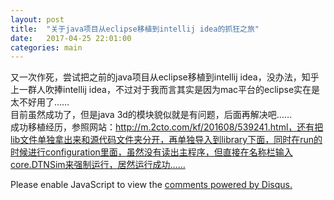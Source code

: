 ```yaml
---
layout: post
title:  "关于java项目从eclipse移植到intellij idea的抓狂之旅"
date:   2017-04-25 22:01:00
categories: main
---
```


又一次作死，尝试把之前的java项目从eclipse移植到intellij idea，没办法，知乎上一群人吹捧intellij idea，不过对于我而言其实是因为mac平台的eclipse实在是太不好用了……<br>
目前虽然成功了，但是java 3d的模块貌似就是有问题，后面再解决吧……<br>
成功移植经历，参照网站：http://m.2cto.com/kf/201608/539241.html，还有把lib文件单独拿出来和源代码文件夹分开，再单独导入到library下面，同时在run的时候进行configuration里面，虽然没有读出主程序，但直接在名称栏输入core.DTNSim来强制运行，居然运行成功……<br>



<div id="disqus_thread"></div>
<script>

/**
*  RECOMMENDED CONFIGURATION VARIABLES: EDIT AND UNCOMMENT THE SECTION BELOW TO INSERT DYNAMIC VALUES FROM YOUR PLATFORM OR CMS.
*  LEARN WHY DEFINING THESE VARIABLES IS IMPORTANT: https://disqus.com/admin/universalcode/#configuration-variables*/
/*
var disqus_config = function () {
this.page.url = PAGE_URL;  // Replace PAGE_URL with your page's canonical URL variable
this.page.identifier = PAGE_IDENTIFIER; // Replace PAGE_IDENTIFIER with your page's unique identifier variable
};
*/
(function() { // DON'T EDIT BELOW THIS LINE
var d = document, s = d.createElement('script');
s.src = 'https://nathendrake.disqus.com/embed.js';
s.setAttribute('data-timestamp', +new Date());
(d.head || d.body).appendChild(s);
})();
</script>
<noscript>Please enable JavaScript to view the <a href="https://disqus.com/?ref_noscript">comments powered by Disqus.</a></noscript>
